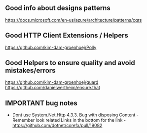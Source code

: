 ## Good info about designs patterns
https://docs.microsoft.com/en-us/azure/architecture/patterns/cqrs

## Good HTTP Client Extensions / Helpers
https://github.com/kim-dam-groenhoej/Polly

## Good Helpers to ensure quality and avoid mistakes/errors
https://github.com/kim-dam-groenhoej/guard
https://github.com/danielwertheim/ensure.that

## IMPORTANT bug notes
- Dont use System.Net.Http 4.3.3. Bug with disposing Content - Remember look related Links in the bottom for the link - https://github.com/dotnet/corefx/pull/19082
